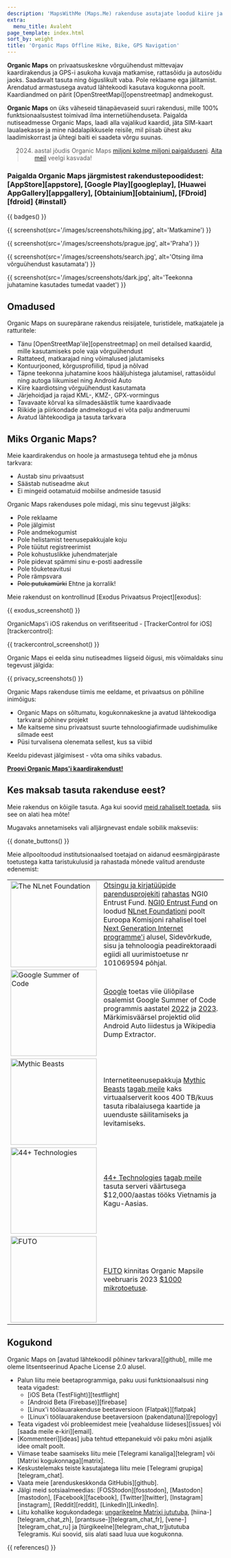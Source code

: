 ```yaml
---
description: 'MapsWithMe (Maps.Me) rakenduse asutajate loodud kiire ja detailne võrguühendust mittevajav kaardilahendus reisijatele, turistidele, autojuhtidele, matkajatele ja ratturitele.'
extra:
  menu_title: Avaleht
page_template: index.html
sort_by: weight
title: 'Organic Maps Offline Hike, Bike, GPS Navigation'
---
```


**Organic Maps** on privaatsuskeskne võrguühendust mittevajav kaardirakendus ja GPS-i asukoha kuvaja matkamise, rattasõidu ja autosõidu jaoks. Saadavalt tasuta ning õiguslikult vaba. Pole reklaame ega jälitamist. Arendatud armastusega avatud lähtekoodi kasutava kogukonna poolt. Kaardiandmed on pärit [OpenStreetMapi][openstreetmap] andmekogust.

**Organic Maps** on üks väheseid tänapäevaseid suuri rakendusi, mille 100% funktsionaalsustest toimivad ilma internetiühenduseta. Paigalda nutiseadmesse Organic Maps, laadi alla vajalikud kaardid, jäta SIM-kaart laualaekasse ja mine nädalapikkusele reisile, mil piisab ühest aku laadimiskorrast ja ühtegi baiti ei saadeta võrgu suunas.

> 2024. aastal jõudis Organic Maps [miljoni kolme miljoni paigalduseni](@/news/2024-12-20/411/index.md). [Aita meil](@/donate/index.md) veelgi kasvada!

### Paigalda Organic Maps järgmistest rakendustepoodidest: [AppStore][appstore], [Google Play][googleplay], [Huawei AppGallery][appgallery], [Obtainium][obtainium], [FDroid][fdroid] {#install}

{{ badges() }}

{{ screenshot(src='/images/screenshots/hiking.jpg', alt='Matkamine') }}

{{ screenshot(src='/images/screenshots/prague.jpg', alt='Praha') }}

{{ screenshot(src='/images/screenshots/search.jpg', alt='Otsing ilma
võrguühendust kasutamata') }}

{{ screenshot(src='/images/screenshots/dark.jpg', alt='Teekonna juhatamine
kasutades tumedat vaadet') }}

## Omadused

Organic Maps on suurepärane rakendus reisijatele, turistidele, matkajatele
ja ratturitele:

- Tänu [OpenStreetMap'ile][openstreetmap] on meil detailsed kaardid, mille
  kasutamiseks pole vaja võrguühendust
- Rattateed, matkarajad ning võimalused jalutamiseks
- Kontuurjooned, kõrgusprofiilid, tipud ja nõlvad
- Täpne teekonna juhatamine koos hääljuhistega jalutamisel, rattasõidul ning
  autoga liikumisel ning Android Auto
- Kiire kaardiotsing võrguühendust kasutamata
- Järjehoidjad ja rajad KML-, KMZ-, GPX-vormingus
- Tavavaate kõrval ka silmadesäästlik tume kaardivaade
- Riikide ja piirkondade andmekogud ei võta palju andmeruumi
- Avatud lähtekoodiga ja tasuta tarkvara

## Miks Organic Maps?

Meie kaardirakendus on hoole ja armastusega tehtud ehe ja mõnus tarkvara:

- Austab sinu privaatsust
- Säästab nutiseadme akut
- Ei mingeid ootamatuid mobiilse andmeside tasusid

Organic Maps rakenduses pole midagi, mis sinu tegevust jälgiks:

- Pole reklaame
- Pole jälgimist
- Pole andmekogumist
- Pole helistamist teenusepakkujale koju
- Pole tüütut registreerimist
- Pole kohustuslikke juhendmaterjale
- Pole pidevat spämmi sinu e-posti aadressile
- Pole tõuketeavitusi
- Pole rämpsvara
- ~~Pole putukamürki~~ Ehtne ja korralik!

Meie rakendust on kontrollinud [Exodus Privaatsus Project][exodus]:

{{ exodus_screenshot() }}

OrganicMaps'i iOS rakendus on verifitseeritud - [TrackerControl for
iOS][trackercontrol]:

{{ trackercontrol_screenshot() }}

Organic Maps ei eelda sinu nutiseadmes liigseid õigusi, mis võimaldaks sinu
tegevust jälgida:

{{ privacy_screenshots() }}

Organic Maps rakenduse tiimis me eeldame, et privaatsus on põhiline
inimõigus:

- Organic Maps on sõltumatu, kogukonnakeskne ja avatud lähtekoodiga
  tarkvaral põhinev projekt
- Me kaitseme sinu privaatsust suurte tehnoloogiafirmade uudishimulike
  silmade eest
- Püsi turvalisena olenemata sellest, kus sa viibid

Keeldu pidevast jälgimisest - võta oma sihiks vabadus.

**[Proovi Organic Maps'i kaardirakendust!](#install)**

## Kes maksab tasuta rakenduse eest?

Meie rakendus on kõigile tasuta. Aga kui soovid [meid rahaliselt
toetada](@/donate/index.md), siis see on alati hea mõte!

Mugavaks annetamiseks vali alljärgnevast endale sobilik makseviis:

{{ donate_buttons() }}

Meie allpooltoodud institutsionaalsed toetajad on aidanud eesmärgipäraste
toetustega katta taristukulusid ja rahastada mõnede valitud arenduste
edenemist:

<table style="border-spacing: 20px">
  <tr>
    <td>
      <a href="https://nlnet.nl/"><img src="sponsors/nlnet.svg" alt="The NLnet Foundation" width="200px"></a>
    </td>
    <td>
      <a href="https://github.com/organicmaps/organicmaps/milestone/7">Otsingu ja kirjatüüpide parendusprojekiti</a> <a href="https://nlnet.nl/project/OrganicMaps/">rahastas</a> NGI0 Entrust Fund. <a href="https://nlnet.nl/entrust/">NGI0 Entrust Fund</a> on loodud <a href="https://nlnet.nl/">NLnet Foundationi</a> poolt Euroopa Komisjoni rahalisel toel <a href="https://www.ngi.eu/">Next Generation Internet programme'i</a> alusel, Sidevõrkude, sisu ja tehnoloogia peadirektoraadi egiidi all uurimistoetuse nr 101069594 põhjal.
    </td>
  </tr>
  <tr>
    <td>
      <a href="https://summerofcode.withgoogle.com/"><img src="sponsors/gsoc.svg" alt="Google Summer of Code" width="200px"></a>
    </td>
    <td>
      <a href="https://summerofcode.withgoogle.com/">Google</a> toetas viie üliõpilase osalemist Google Summer of Code programmis aastatel <a href="https://summerofcode.withgoogle.com/programs/2022/organizations/organic-maps">2022</a> ja <a href="https://summerofcode.withgoogle.com/programs/2023/organizations/organic-maps">2023</a>. Märkimisväärsel projektid olid Android Auto liidestus ja Wikipedia Dump Extractor.
    </td>
  </tr>
  <tr>
    <td>
      <a href="https://www.mythic-beasts.com/"><img src="sponsors/mythic-beasts.png" alt="Mythic Beasts" width="200px"></a>
    </td>
    <td>
      Internetiteenusepakkuja <a href="https://www.mythic-beasts.com/">Mythic Beasts</a> <a href="https://www.mythic-beasts.com/blog/2021/10/06/improving-the-world-bit-by-expensive-bit/">tagab meile</a> kaks virtuaalserverit koos 400 TB/kuus tasuta ribalaiusega kaartide ja uuenduste säilitamiseks ja levitamiseks.
    </td>
  </tr>
  <tr>
    <td>
      <a href="https://44plus.vn"><img src="sponsors/44plus.svg" alt="44+ Technologies" width="200px"></a>
    </td>
    <td>
      <a href="https://44plus.vn">44+ Technologies</a> <a href="https://44plus.vn/organicmaps">tagab meile </a>tasuta serveri väärtusega $12,000/aastas  tööks Vietnamis ja Kagu-Aasias.
    </td>
  </tr>
  <tr>
    <td>
      <a href="https://futo.org"><img src="sponsors/futo.svg" alt="FUTO" width="200px"></a>
    </td>
    <td>
      <a href="https://futo.org">FUTO</a> kinnitas Organic Mapsile veebruaris 2023 <a href="https://www.youtube.com/watch?v=fJJclgBHrEw">$1000 mikrotoetuse</a>.
    </td>
  </tr>
</table>

## Kogukond

Organic Maps on [avatud lähtekoodil põhinev tarkvara][github], mille me
oleme litsentseerinud Apache License 2.0 alusel.

- Palun liitu meie beetaprogrammiga, paku uusi funktsionaalsusi ning teata
  vigadest:
  * [iOS Beta (TestFlight)][testflight]
  * [Android Beta (Firebase)][firebase]
  * [Linux'i töölauarakenduse beetaversioon (Flatpak)][flatpak]
  * [Linux'i töölauarakenduse beetaversioon (pakendatuna)][repology]
- Teata vigadest või probleemidest meie [veahalduse liideses][issues] või
  [saada meile e-kiri][email].
- [Kommenteeri][ideas] juba tehtud ettepanekuid või paku mõni asjalik idee
  omalt poolt.
- Viimase teabe saamiseks liitu meie [Telegrami kanaliga][telegram] või
  [Matrixi kogukonnaga][matrix].
- Keskustelemaks teiste kasutajatega liitu meie [Telegrami
  grupiga][telegram_chat].
- Vaata meie [arenduskeskkonda GitHubis][github].
- Jälgi meid sotsiaalmeedias: [FOSStodon][fosstodon], [Mastodon][mastodon],
  [Facebook][facebook], [Twitter][twitter], [Instagram][instagram],
  [Reddit][reddit], [LinkedIn][LinkedIn].
- Liitu kohalike kogukondadega: [ungarikeelne Matrixi
  jututuba](https://matrix.to/#/#organicmapstranslate_hu:matrix.org),
  [hiina-][telegram_chat_zh], [prantsuse-][telegram_chat_fr],
  [vene-][telegram_chat_ru] ja [türgikeelne][telegram_chat_tr]jututuba
  Telegramis. Kui soovid, siis alati saad luua uue kogukonna.

[fork]: https://en.wikipedia.org/wiki/Fork_(software_development)

{{ references() }}
